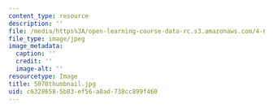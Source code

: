 ```yaml
---
content_type: resource
description: ''
file: /media/https%3A/open-learning-course-data-rc.s3.amazonaws.com/4-614-religious-architecture-and-islamic-cultures-fall-2002/c63286585b83ef56a0ad738cc899f460_5070thumbnail.jpg
file_type: image/jpeg
image_metadata:
  caption: ''
  credit: ''
  image-alt: ''
resourcetype: Image
title: 5070thumbnail.jpg
uid: c6328658-5b83-ef56-a0ad-738cc899f460
---
```

